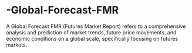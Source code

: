 # -Global-Forecast-FMR
A Global Forecast FMR (Futures Market Report) refers to a comprehensive analysis and prediction of market trends, future price movements, and economic conditions on a global scale, specifically focusing on futures markets.
